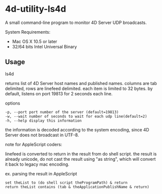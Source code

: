 4d-utility-ls4d
===============

A small command-line program to monitor 4D Server UDP broadcasts.

System Requirements:

* Mac OS X 10.5 or later 
* 32/64 bits Intel Universal Binary

Usage
-----

ls4d

returns list of 4D Server host names and published names. 
columns are tab delimited, rows are linefeed delimited.
each item is limited to 32 bytes.
by default, listens on port 19813 for 2 seconds each line.

options

```
-p, --port port number of the server (default=19813)
-w, --wait number of seconds to wait for each udp line(default=2)
-h, --help display this information
```

the information is decoded according to the system encoding,
since 4D Server does not broadcast in UTF-8.

note for AppleScript coders:

linefeed is converted to return in the result from do shell script.
the result is already unicode, do not cast the result using "as string",
which will convert it back to legacy mac encoding.

ex. parsing the result in AppleScript 

```
set theList to (do shell script theProgramPath) & return
return theList contains (tab & theApplicationPublishName & return)
```




